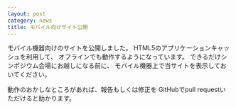 ```yaml
---
layout: post
category: news
title: モバイル向けサイト公開
---
```

モバイル機器向けのサイトを公開しました。
HTML5のアプリケーションキャッシュを利用して、
オフラインでも動作するようになっています。
できるだけシンポジウム会場にお越しになる前に、
モバイル機器上で当サイトを表示しておいてください。

動作のおかしなところがあれば、報告もしくは修正を
GitHubでpull requestいただけると助かります。
